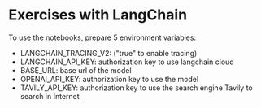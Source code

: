 # Exercises with LangChain

To use the notebooks, prepare 5 environment variables:

- LANGCHAIN_TRACING_V2: ("true" to enable tracing)
- LANGCHAIN_API_KEY: authorization key to use langchain cloud
- BASE_URL: base url of the model
- OPENAI_API_KEY: authorization key to use the model
- TAVILY_API_KEY: authorization key to use the search engine Tavily to search in Internet

